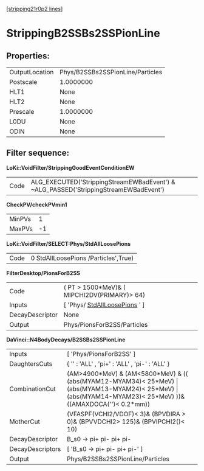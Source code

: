 [[stripping21r0p2 lines]](./stripping21r0p2-ew)

# StrippingB2SSBs2SSPionLine

## Properties:

|                |                                  |
|----------------|----------------------------------|
| OutputLocation | Phys/B2SSBs2SSPionLine/Particles |
| Postscale      | 1.0000000                        |
| HLT1           | None                             |
| HLT2           | None                             |
| Prescale       | 1.0000000                        |
| L0DU           | None                             |
| ODIN           | None                             |

## Filter sequence:

**LoKi::VoidFilter/StrippingGoodEventConditionEW**

|      |                                                                                       |
|------|---------------------------------------------------------------------------------------|
| Code | ALG_EXECUTED('StrippingStreamEWBadEvent') & \~ALG_PASSED('StrippingStreamEWBadEvent') |

**CheckPV/checkPVmin1**

|        |     |
|--------|-----|
| MinPVs | 1   |
| MaxPVs | -1  |

**LoKi::VoidFilter/SELECT:Phys/StdAllLoosePions**

|      |                                      |
|------|--------------------------------------|
| Code | 0 StdAllLoosePions /Particles',True) |

**FilterDesktop/PionsForB2SS**

|                 |                                                                       |
|-----------------|-----------------------------------------------------------------------|
| Code            | ( PT \> 1500\*MeV)& ( MIPCHI2DV(PRIMARY)\> 64)                        |
| Inputs          | [ 'Phys/ [StdAllLoosePions](./stripping21r0p2-stdallloosepions) ' ] |
| DecayDescriptor | None                                                                  |
| Output          | Phys/PionsForB2SS/Particles                                           |

**DaVinci::N4BodyDecays/B2SSBs2SSPionLine**

|                  |                                                                                                                                                                          |
|------------------|--------------------------------------------------------------------------------------------------------------------------------------------------------------------------|
| Inputs           | [ 'Phys/PionsForB2SS' ]                                                                                                                                                |
| DaughtersCuts    | { '' : 'ALL' , 'pi+' : 'ALL' , 'pi-' : 'ALL' }                                                                                                                           |
| CombinationCut   | (AM\>4900\*MeV) & (AM\<5800\*MeV) & (( (abs(MYAM12-MYAM34)\< 25\*MeV) \| (abs(MYAM13-MYAM24)\< 25\*MeV) \| (abs(MYAM14-MYAM23)\< 25\*MeV) ))& ((AMAXDOCA('')\< 0.2\*mm)) |
| MotherCut        | (VFASPF(VCHI2/VDOF)\< 3)& (BPVDIRA \> 0)& (BPVVDCHI2\> 125)& (BPVIPCHI2()\< 10)                                                                                          |
| DecayDescriptor  | B_s0 -\> pi+ pi- pi+ pi-                                                                                                                                                 |
| DecayDescriptors | [ 'B_s0 -\> pi+ pi- pi+ pi-' ]                                                                                                                                         |
| Output           | Phys/B2SSBs2SSPionLine/Particles                                                                                                                                         |
